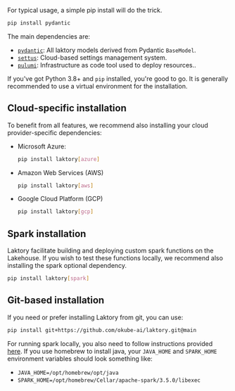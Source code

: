 For typical usage, a simple pip install will do the trick.

```bash
pip install pydantic
```

The main dependencies are:

* [`pydantic`](https://pypi.org/project/pydantic/): All laktory models derived from Pydantic `BaseModel`.
* [`settus`](https://pypi.org/project/settus/): Cloud-based settings management system.
* [`pulumi`](https://pypi.org/project/pulumi/): Infrastructure as code tool used to deploy resources..
 

If you've got Python 3.8+ and `pip` installed, you're good to go. 
It is generally recommended to use a virtual environment for the installation. 


## Cloud-specific installation
To benefit from all features, we recommend also installing your cloud provider-specific dependencies:

* Microsoft Azure: 
    ```bash
    pip install laktory[azure]
    ```

* Amazon Web Services (AWS)
    ```bash
    pip install laktory[aws]
    ```

* Google Cloud Platform (GCP)
    ```bash
    pip install laktory[gcp]
    ```


## Spark installation
Laktory facilitate building and deploying custom spark functions on the Lakehouse. 
If you wish to test these functions locally, we recommend also installing the spark optional dependency.

```bash
pip install laktory[spark]
```

## Git-based installation
If you need or prefer installing Laktory from git, you can use:
```bash
pip install git+https://github.com/okube-ai/laktory.git@main
```
For running spark locally, you also need to follow instructions provided [here](https://www.machinelearningplus.com/pyspark/install-pyspark-on-mac/). 
If you use homebrew to install java, your `JAVA_HOME` and `SPARK_HOME` environment variables should look something like:
* `JAVA_HOME=/opt/homebrew/opt/java`
* `SPARK_HOME=/opt/homebrew/Cellar/apache-spark/3.5.0/libexec`

